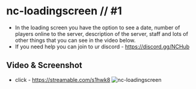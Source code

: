 # nc-loadingscreen // #1

- In the loading screen you have the option to see a date, number of players online to the server, description of the server, staff and lots of other things that you can see in the video below.
- If you need help you can join to ur discord - https://discord.gg/NCHub

## Video & Screenshot

- click - https://streamable.com/s1hwk8
![nc-loadingscreen](https://i.ibb.co/h9L9TNS/Screenshot-1.png)
